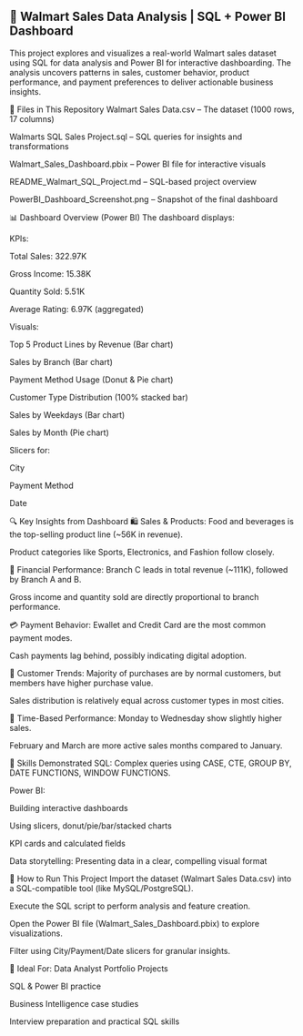  ## 🛒 Walmart Sales Data Analysis | SQL + Power BI Dashboard
This project explores and visualizes a real-world Walmart sales dataset using SQL for data analysis and Power BI for interactive dashboarding. The analysis uncovers patterns in sales, customer behavior, product performance, and payment preferences to deliver actionable business insights.

📁 Files in This Repository
Walmart Sales Data.csv – The dataset (1000 rows, 17 columns)

Walmarts SQL Sales Project.sql – SQL queries for insights and transformations

Walmart_Sales_Dashboard.pbix – Power BI file for interactive visuals

README_Walmart_SQL_Project.md – SQL-based project overview

PowerBI_Dashboard_Screenshot.png – Snapshot of the final dashboard

📊 Dashboard Overview (Power BI)
The dashboard displays:

KPIs:

Total Sales: 322.97K

Gross Income: 15.38K

Quantity Sold: 5.51K

Average Rating: 6.97K (aggregated)

Visuals:

Top 5 Product Lines by Revenue (Bar chart)

Sales by Branch (Bar chart)

Payment Method Usage (Donut & Pie chart)

Customer Type Distribution (100% stacked bar)

Sales by Weekdays (Bar chart)

Sales by Month (Pie chart)

Slicers for:

City

Payment Method

Date

🔍 Key Insights from Dashboard
🛍️ Sales & Products:
Food and beverages is the top-selling product line (~56K in revenue).

Product categories like Sports, Electronics, and Fashion follow closely.

🧾 Financial Performance:
Branch C leads in total revenue (~111K), followed by Branch A and B.

Gross income and quantity sold are directly proportional to branch performance.

💳 Payment Behavior:
Ewallet and Credit Card are the most common payment modes.

Cash payments lag behind, possibly indicating digital adoption.

👥 Customer Trends:
Majority of purchases are by normal customers, but members have higher purchase value.

Sales distribution is relatively equal across customer types in most cities.

📅 Time-Based Performance:
Monday to Wednesday show slightly higher sales.

February and March are more active sales months compared to January.

🧠 Skills Demonstrated
SQL: Complex queries using CASE, CTE, GROUP BY, DATE FUNCTIONS, WINDOW FUNCTIONS.

Power BI:

Building interactive dashboards

Using slicers, donut/pie/bar/stacked charts

KPI cards and calculated fields

Data storytelling: Presenting data in a clear, compelling visual format

📌 How to Run This Project
Import the dataset (Walmart Sales Data.csv) into a SQL-compatible tool (like MySQL/PostgreSQL).

Execute the SQL script to perform analysis and feature creation.

Open the Power BI file (Walmart_Sales_Dashboard.pbix) to explore visualizations.

Filter using City/Payment/Date slicers for granular insights.

📣 Ideal For:
Data Analyst Portfolio Projects

SQL & Power BI practice

Business Intelligence case studies

Interview preparation and practical SQL skills
